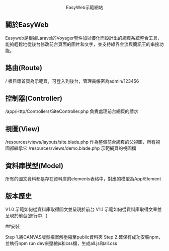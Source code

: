 <p align="center">EasyWeb示範網站</p>

## 關於EasyWeb

Easyweb是根據Laravel的Voyager套件加以優化而設計出的網頁系統整合工具，能夠輕鬆地從後台修改前台頁面的圖片和文字，並支持綠界金流與簡訊王的串接功能。


## 路由(Route)

/ 根目錄首頁為示範頁，可登入到後台，管理員帳密為admin/123456

## 控制器(Controller)

/app/Http/Controllers/SiteController.php 負責處理前台網頁的請求

## 視圖(View)

/resources/views/layouts/site.blade.php 作為整個前台網頁的父視圖，所有視圖都繼承它
/resources/views/demo.blade.php 示範網頁的視圖檔

## 資料庫模型(Model)

所有的圖文資料都是存在資料庫的elements表格中，對應的模型為App/Element


## 版本歷史

V1.0 示範如何從資料庫取得圖文並呈現於前台
V1.1 示範如何從資料庫取得文章並呈現於前台(進行中...)

##安裝

Step 1.將CANVAS版型檔案解壓縮至public資料夾
Step 2.確保有成功安裝npm，並執行npm run dev來壓縮js和css檔，生成all.js和all.css
